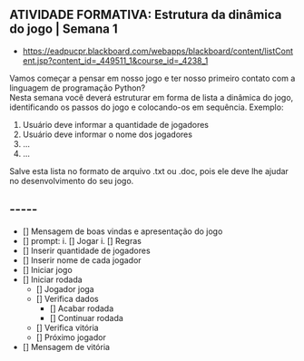 ## ATIVIDADE FORMATIVA: Estrutura da dinâmica do jogo | Semana 1

* https://eadpucpr.blackboard.com/webapps/blackboard/content/listContent.jsp?content_id=_449511_1&course_id=_4238_1


Vamos começar a pensar em nosso jogo e ter nosso primeiro contato com a linguagem de programação Python?  
Nesta semana você deverá estruturar em forma de lista a dinâmica do jogo, identificando os passos do jogo e colocando-os em sequência. 
Exemplo:
1. Usuário deve informar a quantidade de jogadores
2. Usuário deve informar o nome dos jogadores
3. ...
4. ...

Salve esta lista no formato de arquivo .txt ou .doc, pois ele deve lhe ajudar no desenvolvimento do seu jogo.


## **-----**

 - [] Mensagem de boas vindas e apresentação do jogo
 - [] prompt:
        i. [] Jogar
        i. [] Regras
 - [] Inserir quantidade de jogadores
 - [] Inserir nome de cada jogador
 - [] Iniciar jogo
 - [] Iniciar rodada
    - [] Jogador joga
    - [] Verifica dados
        - [] Acabar rodada
        - [] Continuar rodada
    - [] Verifica vitória
    - [] Próximo jogador
 - [] Mensagem de vitória